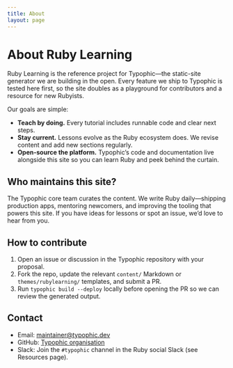 ```yaml
---
title: About
layout: page
---
```


# About Ruby Learning

Ruby Learning is the reference project for Typophic&mdash;the static-site generator we are building in the open. Every feature we ship to Typophic is tested here first, so the site doubles as a playground for contributors and a resource for new Rubyists.

Our goals are simple:

- **Teach by doing.** Every tutorial includes runnable code and clear next steps.
- **Stay current.** Lessons evolve as the Ruby ecosystem does. We revise content and add new sections regularly.
- **Open-source the platform.** Typophic&rsquo;s code and documentation live alongside this site so you can learn Ruby and peek behind the curtain.

## Who maintains this site?

The Typophic core team curates the content. We write Ruby daily&mdash;shipping production apps, mentoring newcomers, and improving the tooling that powers this site. If you have ideas for lessons or spot an issue, we&rsquo;d love to hear from you.

## How to contribute

1. Open an issue or discussion in the Typophic repository with your proposal.
2. Fork the repo, update the relevant `content/` Markdown or `themes/rubylearning/` templates, and submit a PR.
3. Run `typophic build --deploy` locally before opening the PR so we can review the generated output.

## Contact

- Email: maintainer@typophic.dev
- GitHub: [Typophic organisation](https://github.com/metacritical)
- Slack: Join the `#typophic` channel in the Ruby social Slack (see Resources page).
